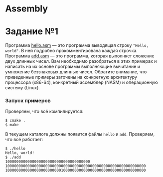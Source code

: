 # Assembly
# Задание №1
Программа [hello.asm](HW1/hello.asm) — это программа выводящая строку `"Hello, world"`. В ней подробно прокомментирована каждая строчка. Программа [add.asm](HW1/add.asm) — это программа, которая выполняет сложение двух длинных чисел.
Вам необходимо разобраться в этих примерах и написать на их основе программы выполняющие вычитание и умножение беззнаковых длинных чисел.
Обратите внимание, что приведенные примеры заточены на конкретную архитектуру процессора (x86-64), конкретный ассемблер (NASM) и операционную систему (Linux).
### Запуск примеров
Проверяем, что всё компилируется:
```
$ cmake .
$ make
```
В текущем каталоге должны появится файлы `hello` и `add`. Проверяем, что всё работает:
```
$ ./hello
Hello, world!
$ ./add
10000000000000000000000000000000000000
100000000000000000000000000000000000000000000000000000000000000
100000000000000000000000010000000000000000000000000000000000000
```